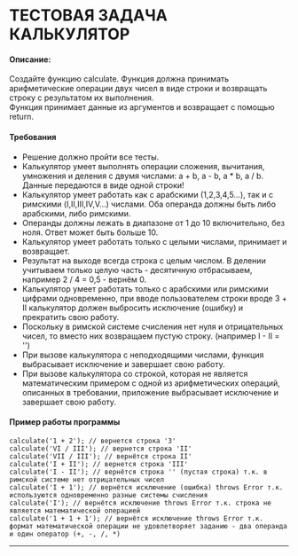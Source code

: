 # ТЕСТОВАЯ ЗАДАЧА КАЛЬКУЛЯТОР<br />

#### Описание:

Создайте функцию calculate. Функция должна принимать арифметические операции двух чисел в виде строки и возвращать строку с результатом их выполнения.<br />
Функция принимает данные из аргументов и возвращает с помощью return.

#### Требования

- Решение должно пройти все тесты.
- Калькулятор умеет выполнять операции сложения, вычитания, умножения и деления с двумя числами: a + b, a - b, a \* b, a / b. Данные передаются в виде одной строки!
- Калькулятор умеет работать как с арабскими (1,2,3,4,5…), так и с римскими (I,II,III,IV,V…) числами. Оба операнда должны быть либо арабскими, либо римскими.
- Операнды должны лежать в диапазоне от 1 до 10 включительно, без ноля. Ответ может быть больше 10.
- Калькулятор умеет работать только с целыми числами, принимает и возвращает.
- Результат на выходе всегда строка с целым числом. В делении учитываем только целую часть - десятичную отбрасываем, например 2 / 4 = 0,5 - вернём 0.
- Калькулятор умеет работать только с арабскими или римскими цифрами одновременно, при вводе пользователем строки вроде 3 + II калькулятор должен выбросить исключение (ошибку) и прекратить свою работу.
- Поскольку в римской системе счисления нет нуля и отрицательных чисел, то вместо них возвращаем пустую строку. (например I - II = '')
- При вызове калькулятора с неподходящими числами, функция выбрасывает исключение и завершает свою работу.
- При вызове калькулятора со строкой, которая не является математическим примером с одной из арифметических операций, описанных в требовании, приложение выбрасывает исключение и завершает свою работу.

#### Пример работы программы

```
calculate('1 + 2'); // вернется строка '3'
calculate('VI / III'); // вернется строка 'II'
calculate('VII / III'); // вернётся строка II'
calculate('I + II'); // вернется строка 'III'
calculate('I - II'); // вернётся строка '' (пустая строка) т.к. в римской системе нет отрицательных чисел
calculate('I + 1'); // вернётся исключение (ошибка) throws Error т.к. используются одновременно разные системы счисления
calculate('I'); // вернётся исключение throws Error т.к. строка не является математической операцией
calculate('1 + 1 + 1'); // вернётся исключение throws Error т.к. формат математической операции не удовлетворяет заданию - два операнда и один оператор (+, -, /, *)
```

---
